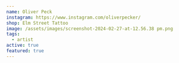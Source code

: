 ```yaml
---
name: Oliver Peck
instagram: https://www.instagram.com/oliverpecker/
shop: Elm Street Tattoo
image: /assets/images/screenshot-2024-02-27-at-12.56.38 pm.png
tags:
  - artist
active: true
featured: true
---
```

